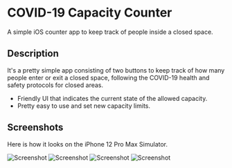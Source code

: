 # COVID-19 Capacity Counter

A simple iOS counter app to keep track of people inside a closed space.


## Description

It's a pretty simple app consisting of two buttons to keep track of how many people enter or exit a closed space, following the COVID-19 health and safety protocols for closed areas.

- Friendly UI that indicates the current state of the allowed capacity.
- Pretty easy to use and set new capacity limits.


## Screenshots

Here is how it looks on the iPhone 12 Pro Max Simulator. 

![Screenshot](Screenshots/screenshot1.png)
![Screenshot](Screenshots/screenshot2.png)
![Screenshot](Screenshots/screenshot3.png)
![Screenshot](Screenshots/screenshot4.png)

